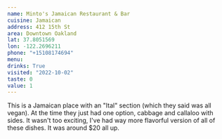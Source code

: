```yaml
---
name: Minto's Jamaican Restaurant & Bar
cuisine: Jamaican
address: 412 15th St
area: Downtown Oakland
lat: 37.8051569
lon: -122.2696211
phone: "+15108174694"
menu: 
drinks: True
visited: "2022-10-02"
taste: 0
value: 1
---
```


This is a Jamaican place with an "Ital" section (which they said was all vegan). At the time they just had one option, cabbage and callaloo with sides. It wasn't too exciting, I've had way more flavorful version  of all of these dishes. It was around $20 all up.

